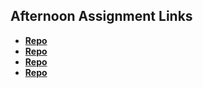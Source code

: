 ## Afternoon Assignment Links

* **[Repo](https://github.com/3rinmae/<ASSIGNMENT_REPO>)**
* **[Repo](https://github.com/3rinmae/<ASSIGNMENT_REPO>)**
* **[Repo](https://github.com/3rinmae/<ASSIGNMENT_REPO>)**
* **[Repo](https://github.com/3rinmae/<ASSIGNMENT_REPO>)**
